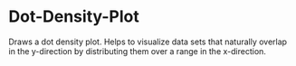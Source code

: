 Dot-Density-Plot
================

Draws a dot density plot. Helps to visualize data sets that naturally overlap in the y-direction by distributing them 
over a range in the x-direction.
